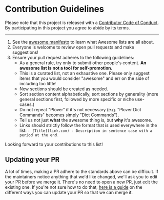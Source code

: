 # Contribution Guidelines

Please note that this project is released with a
[Contributor Code of Conduct](code-of-conduct.md). By participating in this
project you agree to abide by its terms.

---

1. See the [awesome manifesto](https://github.com/sindresorhus/awesome/blob/main/awesome.md) to learn what Awesome lists are all about.
2. Everyone is welcome to review open pull requests and make suggestions!
3. Ensure your pull request adheres to the following guidelines:
    - As a general rule, try only to submit other people's content. **An awesome list is not a tool for self-promotion.**
    - This is a curated list, not an exhaustive one. Please only suggest items that you would consider "awesome" and err on the side of including too little!
    - New sections should be created as needed.
    - Sort section content alphabetically, sort sections by generality (more general sections first, followed by more specific or niche use-cases.)
    - Do not repeat "Plover" if it's not necessary (e.g. "Plover Dict Commands" becomes simply "Dict Commands").
    - Tell us not just **what** the awesome thing is, but **why** it's awesome.
    - Links should strictly follow the format that is used everywhere in the list: `- [Title](link.com) - Description in sentence case with a period at the end.`

Looking forward to your contributions to this list!

## Updating your PR

A lot of times, making a PR adhere to the standards above can be difficult.
If the maintainers notice anything that we'd like changed, we'll ask you to
edit your PR before we merge it. There's no need to open a new PR, just edit
the existing one. If you're not sure how to do that,
[here is a guide](https://github.com/RichardLitt/knowledge/blob/master/github/amending-a-commit-guide.md)
on the different ways you can update your PR so that we can merge it.
